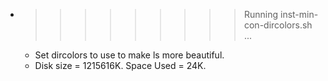 * >>>>>>>>> Running inst-min-con-dircolors.sh ...
  * Set dircolors to use  to make ls more beautiful.
  * Disk size = 1215616K. Space Used = 24K.
